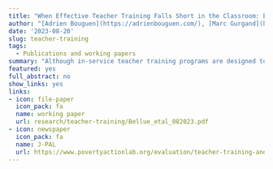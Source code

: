```yaml
---
title: "When Effective Teacher Training Falls Short in the Classroom: Evidence from an Experiment in Primary Schools"
author: "[Adrien Bouguen](https://adrienbouguen.com/), [Marc Gurgand](https://www.parisschoolofeconomics.eu/en/gurgand-marc/), Valerie Munier and [André Tricot](http://andre.tricot.pagesperso-orange.fr/). "
date: '2023-08-20'
slug: teacher-training
tags:
  - Publications and working papers
summary: "Although in-service teacher training programs are designed to enhance the performance of several cohorts of students, there is little evidence on the persistence of their effects. We present the two-year results of a large-scale randomized study of an intensive in-service teacher training program conducted in France during and after the training program's implementation year. Our results highlight the short-run effectiveness of the training program: it successfully improves students' performance but only during the implementation year. A detailed analysis of teachers' outcomes indicates that teachers changed their pedagogical vision and practices but struggled to apply skills to contents not directly covered during training."
featured: yes
full_abstract: no
show_links: yes
links:
- icon: file-paper
  icon_pack: fa
  name: working paper
  url: research/teacher-training/Bellue_etal_082023.pdf
- icon: newspaper
  icon_pack: fa
  name: J-PAL
  url: https://www.povertyactionlab.org/evaluation/teacher-training-and-student-achievement-science-evidence-france
---
```


